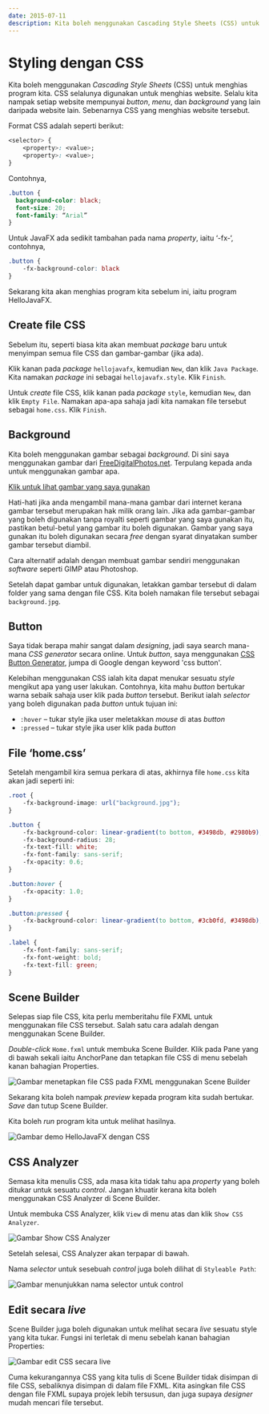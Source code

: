 ```yaml
---
date: 2015-07-11
description: Kita boleh menggunakan Cascading Style Sheets (CSS) untuk menghias program kita. JavaFX menggunakan CSS supaya designer tidak perlu belajar benda yang baru.
---
```


# Styling dengan CSS

Kita boleh menggunakan _Cascading Style Sheets_ (CSS) untuk menghias
program kita. CSS selalunya digunakan untuk menghias website. Selalu
kita nampak setiap website mempunyai _button_, _menu_, dan _background_
yang lain daripada website lain. Sebenarnya CSS yang menghias website
tersebut.

Format CSS adalah seperti berikut:

```css
<selector> {
    <property>: <value>;
    <property>: <value>;
}
```

Contohnya,

```css
.button {
  background-color: black;
  font-size: 20;
  font-family: “Arial”
}
```

Untuk JavaFX ada sedikit tambahan pada nama _property_, iaitu ‘-fx-‘,
contohnya,

```css
.button {
    -fx-background-color: black
}
```

Sekarang kita akan menghias program kita sebelum ini, iaitu program
HelloJavaFX.

## Create file CSS

Sebelum itu, seperti biasa kita akan membuat _package_ baru untuk
menyimpan semua file CSS dan gambar-gambar (jika ada).

Klik kanan pada _package_ `hellojavafx`, kemudian `New`, dan klik `Java
Package`. Kita namakan _package_ ini sebagai `hellojavafx.style`. Klik
`Finish`.

Untuk _create_ file CSS, klik kanan pada _package_ `style`, kemudian
`New`, dan klik `Empty File`. Namakan apa-apa sahaja jadi kita namakan
file tersebut sebagai `home.css`. Klik `Finish`.

## Background

Kita boleh menggunakan gambar sebagai _background_. Di sini saya
menggunakan gambar dari [FreeDigitalPhotos.net](http://www.freedigitalphotos.net). Terpulang kepada anda
untuk menggunakan gambar apa.

[Klik untuk lihat gambar yang saya gunakan](http://www.freedigitalphotos.net/images/blue-curved-abstract-background-photo-p285859)

Hati-hati jika anda mengambil mana-mana gambar dari internet kerana
gambar tersebut merupakan hak milik orang lain. Jika ada gambar-gambar
yang boleh digunakan tanpa royalti seperti gambar yang saya gunakan itu,
pastikan betul-betul yang gambar itu boleh digunakan. Gambar yang saya
gunakan itu boleh digunakan secara _free_ dengan syarat
dinyatakan sumber gambar tersebut diambil.

Cara alternatif adalah dengan membuat gambar sendiri menggunakan
_software_ seperti GIMP atau Photoshop.

Setelah dapat gambar untuk digunakan, letakkan gambar tersebut di dalam
folder yang sama dengan file CSS. Kita boleh namakan file tersebut
sebagai `background.jpg`.

## Button

Saya tidak berapa mahir sangat dalam _designing_, jadi saya search mana-mana
_CSS generator_ secara online. Untuk _button_, saya menggunakan [CSS Button
Generator](http://css3buttongenerator.com), jumpa di Google dengan keyword 'css
button'.

Kelebihan menggunakan CSS ialah kita dapat menukar sesuatu _style_
mengikut apa yang user lakukan. Contohnya, kita mahu _button_ bertukar
warna sebaik sahaja user klik pada _button_ tersebut. Berikut ialah
_selector_ yang boleh digunakan pada _button_ untuk tujuan ini:

-   `:hover` – tukar style jika user meletakkan _mouse_ di atas
_button_
-   `:pressed` – tukar style jika user klik pada _button_

## File ‘home.css’

Setelah mengambil kira semua perkara di atas, akhirnya file `home.css`
kita akan jadi seperti ini:

```css
.root {
    -fx-background-image: url("background.jpg");
}

.button {
    -fx-background-color: linear-gradient(to bottom, #3498db, #2980b9);
    -fx-background-radius: 28;
    -fx-text-fill: white;
    -fx-font-family: sans-serif;
    -fx-opacity: 0.6;
}

.button:hover {
    -fx-opacity: 1.0;
}

.button:pressed {
    -fx-background-color: linear-gradient(to bottom, #3cb0fd, #3498db);
}

.label {
    -fx-font-family: sans-serif;
    -fx-font-weight: bold;
    -fx-text-fill: green;
}
```

## Scene Builder

Selepas siap file CSS, kita perlu memberitahu file FXML untuk
menggunakan file CSS tersebut. Salah satu cara adalah dengan menggunakan
Scene Builder.

_Double-click_ `Home.fxml` untuk membuka Scene Builder. Klik pada Pane
yang di bawah sekali iaitu AnchorPane dan tetapkan file CSS di menu
sebelah kanan bahagian Properties.

![Gambar menetapkan file CSS pada FXML menggunakan Scene Builder](img/sambung_CSS_dengan_FXML.png)

Sekarang kita boleh nampak _preview_ kepada program kita sudah bertukar.
_Save_ dan tutup Scene Builder.

Kita boleh _run_ program kita untuk melihat hasilnya.

![Gambar demo HelloJavaFX dengan CSS](img/css_screencapture_x264.gif)

## CSS Analyzer

Semasa kita menulis CSS, ada masa kita tidak tahu apa _property_ yang
boleh ditukar untuk sesuatu _control_. Jangan khuatir kerana kita boleh
menggunakan CSS Analyzer di Scene Builder.

Untuk membuka CSS Analyzer, klik `View` di menu atas dan klik `Show CSS
Analyzer`.

![Gambar Show CSS Analyzer](img/show_css_analyzer.png)

Setelah selesai, CSS Analyzer akan terpapar di bawah.

Nama _selector_ untuk sesebuah _control_ juga boleh dilihat di
`Styleable Path`:

![Gambar menunjukkan nama selector untuk control](img/selector_untuk_control.png)

## Edit secara _live_

Scene Builder juga boleh digunakan untuk melihat secara _live_ sesuatu
style yang kita tukar. Fungsi ini terletak di menu sebelah kanan
bahagian Properties:

![Gambar edit CSS secara live](img/edit_secara_live.png)

Cuma kekurangannya CSS yang kita tulis di Scene Builder tidak disimpan
di file CSS, sebaliknya disimpan di dalam file FXML. Kita asingkan file
CSS dengan file FXML supaya projek lebih tersusun, dan juga supaya
_designer_ mudah mencari file tersebut.
